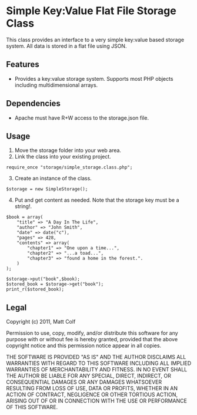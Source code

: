 ﻿Simple Key:Value Flat File Storage Class
========================================

This class provides an interface to a very simple key:value based storage system. All data is 
stored in a flat file using JSON.

Features
--------

- Provides a key:value storage system. Supports most PHP objects including multidimensional arrays.

Dependencies
------------

- Apache must have R+W access to the storage.json file.

Usage
-----

1. Move the storage folder into your web area.
2. Link the class into your existing project.
```
require_once "storage/simple_storage.class.php";
```

3. Create an instance of the class.
```
$storage = new SimpleStorage();
```

4. Put and get content as needed. Note that the storage key must be a string!.

```
$book = array(														
	"title" => "A Day In The Life",									
	"author" => "John Smith",										
	"date" => date("c"),											
	"pages" => 428,												
	"contents" => array(
		"chapter1" => "One upon a time...",
		"chapter2" => "...a toad...",
		"chapter3" => "found a home in the forest.".
	)
);

$storage->put("book",$book);
$stored_book = $storage->get("book");
print_r($stored_book);
```

Legal
-----

Copyright (c) 2011, Matt Colf

Permission to use, copy, modify, and/or distribute this software for any
purpose with or without fee is hereby granted, provided that the above
copyright notice and this permission notice appear in all copies.

THE SOFTWARE IS PROVIDED "AS IS" AND THE AUTHOR DISCLAIMS ALL WARRANTIES
WITH REGARD TO THIS SOFTWARE INCLUDING ALL IMPLIED WARRANTIES OF
MERCHANTABILITY AND FITNESS. IN NO EVENT SHALL THE AUTHOR BE LIABLE FOR
ANY SPECIAL, DIRECT, INDIRECT, OR CONSEQUENTIAL DAMAGES OR ANY DAMAGES
WHATSOEVER RESULTING FROM LOSS OF USE, DATA OR PROFITS, WHETHER IN AN
ACTION OF CONTRACT, NEGLIGENCE OR OTHER TORTIOUS ACTION, ARISING OUT OF
OR IN CONNECTION WITH THE USE OR PERFORMANCE OF THIS SOFTWARE.